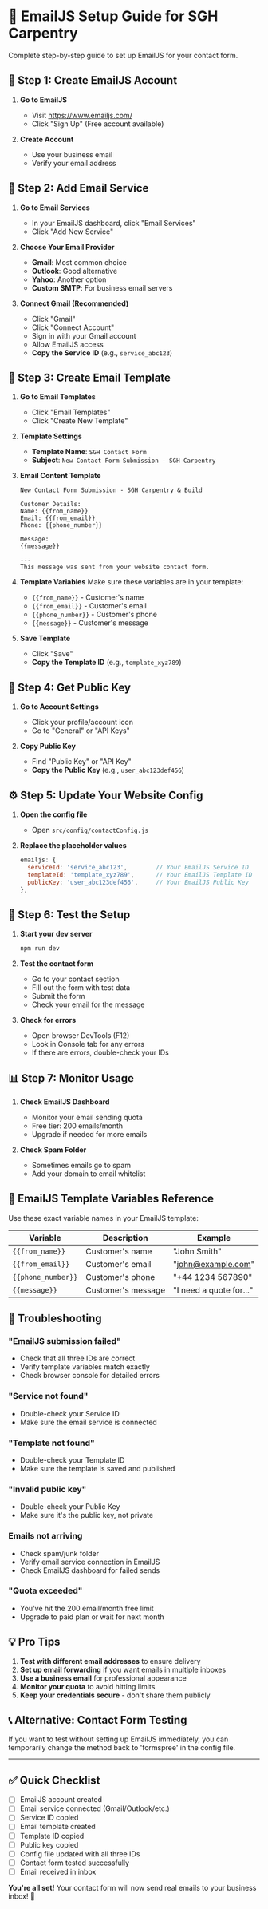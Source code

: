 # 📧 EmailJS Setup Guide for SGH Carpentry

Complete step-by-step guide to set up EmailJS for your contact form.

## 🚀 Step 1: Create EmailJS Account

1. **Go to EmailJS**
   - Visit https://www.emailjs.com/
   - Click "Sign Up" (Free account available)

2. **Create Account**
   - Use your business email
   - Verify your email address

## 📮 Step 2: Add Email Service

1. **Go to Email Services**
   - In your EmailJS dashboard, click "Email Services"
   - Click "Add New Service"

2. **Choose Your Email Provider**
   - **Gmail**: Most common choice
   - **Outlook**: Good alternative
   - **Yahoo**: Another option
   - **Custom SMTP**: For business email servers

3. **Connect Gmail (Recommended)**
   - Click "Gmail"
   - Click "Connect Account"
   - Sign in with your Gmail account
   - Allow EmailJS access
   - **Copy the Service ID** (e.g., `service_abc123`)

## 📝 Step 3: Create Email Template

1. **Go to Email Templates**
   - Click "Email Templates"
   - Click "Create New Template"

2. **Template Settings**
   - **Template Name**: `SGH Contact Form`
   - **Subject**: `New Contact Form Submission - SGH Carpentry`

3. **Email Content Template**
   ```
   New Contact Form Submission - SGH Carpentry & Build

   Customer Details:
   Name: {{from_name}}
   Email: {{from_email}}
   Phone: {{phone_number}}
   
   Message:
   {{message}}

   ---
   This message was sent from your website contact form.
   ```

4. **Template Variables**
   Make sure these variables are in your template:
   - `{{from_name}}` - Customer's name
   - `{{from_email}}` - Customer's email
   - `{{phone_number}}` - Customer's phone
   - `{{message}}` - Customer's message

5. **Save Template**
   - Click "Save"
   - **Copy the Template ID** (e.g., `template_xyz789`)

## 🔑 Step 4: Get Public Key

1. **Go to Account Settings**
   - Click your profile/account icon
   - Go to "General" or "API Keys"

2. **Copy Public Key**
   - Find "Public Key" or "API Key"
   - **Copy the Public Key** (e.g., `user_abc123def456`)

## ⚙️ Step 5: Update Your Website Config

1. **Open the config file**
   - Open `src/config/contactConfig.js`

2. **Replace the placeholder values**
   ```javascript
   emailjs: {
     serviceId: 'service_abc123',        // Your EmailJS Service ID
     templateId: 'template_xyz789',      // Your EmailJS Template ID
     publicKey: 'user_abc123def456',     // Your EmailJS Public Key
   },
   ```

## 🧪 Step 6: Test the Setup

1. **Start your dev server**
   ```bash
   npm run dev
   ```

2. **Test the contact form**
   - Go to your contact section
   - Fill out the form with test data
   - Submit the form
   - Check your email for the message

3. **Check for errors**
   - Open browser DevTools (F12)
   - Look in Console tab for any errors
   - If there are errors, double-check your IDs

## 📊 Step 7: Monitor Usage

1. **Check EmailJS Dashboard**
   - Monitor your email sending quota
   - Free tier: 200 emails/month
   - Upgrade if needed for more emails

2. **Check Spam Folder**
   - Sometimes emails go to spam
   - Add your domain to email whitelist

## 🎯 EmailJS Template Variables Reference

Use these exact variable names in your EmailJS template:

| Variable | Description | Example |
|----------|-------------|---------|
| `{{from_name}}` | Customer's name | "John Smith" |
| `{{from_email}}` | Customer's email | "john@example.com" |
| `{{phone_number}}` | Customer's phone | "+44 1234 567890" |
| `{{message}}` | Customer's message | "I need a quote for..." |

## 🔧 Troubleshooting

### "EmailJS submission failed"
- Check that all three IDs are correct
- Verify template variables match exactly
- Check browser console for detailed errors

### "Service not found"
- Double-check your Service ID
- Make sure the email service is connected

### "Template not found"
- Double-check your Template ID
- Make sure the template is saved and published

### "Invalid public key"
- Double-check your Public Key
- Make sure it's the public key, not private

### Emails not arriving
- Check spam/junk folder
- Verify email service connection in EmailJS
- Check EmailJS dashboard for failed sends

### "Quota exceeded"
- You've hit the 200 email/month free limit
- Upgrade to paid plan or wait for next month

## 💡 Pro Tips

1. **Test with different email addresses** to ensure delivery
2. **Set up email forwarding** if you want emails in multiple inboxes
3. **Use a business email** for professional appearance
4. **Monitor your quota** to avoid hitting limits
5. **Keep your credentials secure** - don't share them publicly

## 📞 Alternative: Contact Form Testing

If you want to test without setting up EmailJS immediately, you can temporarily change the method back to 'formspree' in the config file.

---

## ✅ Quick Checklist

- [ ] EmailJS account created
- [ ] Email service connected (Gmail/Outlook/etc.)
- [ ] Service ID copied
- [ ] Email template created
- [ ] Template ID copied
- [ ] Public key copied
- [ ] Config file updated with all three IDs
- [ ] Contact form tested successfully
- [ ] Email received in inbox

**You're all set!** Your contact form will now send real emails to your business inbox! 🎉

